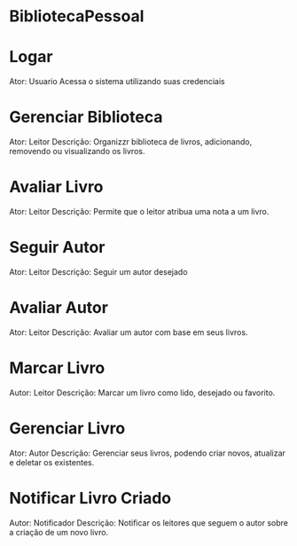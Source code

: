 # BibliotecaPessoal

# Logar
Ator: Usuario
Acessa o sistema utilizando suas credenciais

# Gerenciar Biblioteca
Ator: Leitor
Descrição: Organizzr biblioteca de livros, adicionando, removendo ou visualizando os livros.

# Avaliar Livro
Ator: Leitor
Descrição: Permite que o leitor atribua uma nota a um livro.

# Seguir Autor
Ator: Leitor
Descrição: Seguir um autor desejado

# Avaliar Autor
Ator: Leitor
Descrição: Avaliar um autor com base em seus livros.

# Marcar Livro
Autor: Leitor
Descrição: Marcar um livro como lido, desejado ou favorito.

# Gerenciar Livro
Ator: Autor
Descrição: Gerenciar seus livros, podendo criar novos, atualizar e deletar os existentes.

# Notificar Livro Criado
Autor: Notificador
Descrição: Notificar os leitores que seguem o autor sobre a criação de um novo livro.
